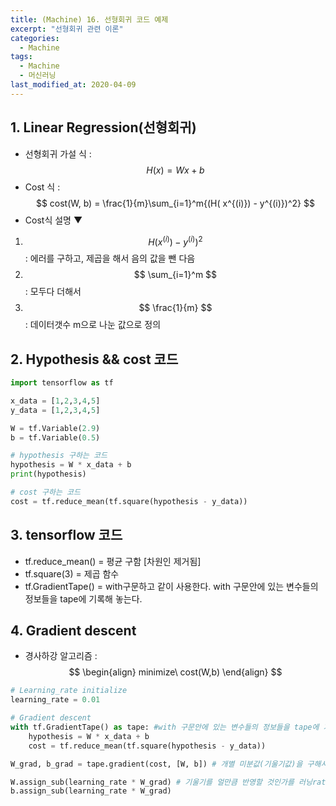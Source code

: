 ```yaml
---
title: (Machine) 16. 선형회귀 코드 예제
excerpt: "선형회귀 관련 이론"
categories:
  - Machine
tags:
  - Machine
  - 머신러닝
last_modified_at: 2020-04-09
---
```


## 1. Linear Regression(선형회귀)
- 선형회귀 가설 식 :
$$
H(x) = Wx + b
$$ 
- Cost 식 :$$
cost(W, b) = \frac{1}{m}\sum_{i=1}^m{(H( x^{(i)}) - y^{(i)})^2}
$$
- Cost식 설명 ▼

1. $$ H( x^{(i)}) - y^{(i)})^2 $$   :  에러를 구하고, 제곱을 해서 음의 값을 뺀 다음
2. $$
\sum_{i=1}^m
$$     : 모두다 더해서
3. $$ \frac{1}{m} $$     : 데이터갯수 m으로 나눈 값으로 정의

## 2. Hypothesis && cost 코드
~~~python
import tensorflow as tf

x_data = [1,2,3,4,5]
y_data = [1,2,3,4,5]

W = tf.Variable(2.9)
b = tf.Variable(0.5)

# hypothesis 구하는 코드
hypothesis = W * x_data + b
print(hypothesis)

# cost 구하는 코드
cost = tf.reduce_mean(tf.square(hypothesis - y_data))
~~~

## 3. tensorflow 코드
- tf.reduce_mean() = 평균 구함 [차원인 제거됨] 
- tf.square(3)     = 제곱 함수
- tf.GradientTape()  = with구문하고 같이 사용한다.
  with 구문안에 있는 변수들의 정보들을 tape에 기록해 놓는다.



## 4. Gradient descent
- 경사하강 알고리즘 :
$$
\begin{align}
minimize\ cost(W,b)
\end{align}
$$

~~~python
# Learning_rate initialize
learning_rate = 0.01

# Gradient descent
with tf.GradientTape() as tape: #with 구문안에 있는 변수들의 정보들을 tape에 기록해 놓는다.
    hypothesis = W * x_data + b
    cost = tf.reduce_mean(tf.square(hypothesis - y_data))

W_grad, b_grad = tape.gradient(cost, [W, b]) # 개별 미분값(기울기값)을 구해서 튜플로 반환한다.

W.assign_sub(learning_rate * W_grad) # 기울기를 얼만큼 반영할 것인가를 러닝rate를 곱해서 표현
b.assign_sub(learning_rate * W_grad)
~~~